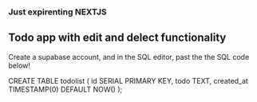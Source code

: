 ### Just expirenting NEXTJS
## Todo app with edit and delect functionality

Create a supabase account, and in the SQL editor, past the the SQL code below!

CREATE TABLE todolist (
    id SERIAL PRIMARY KEY,
    todo TEXT,
    created_at TIMESTAMP(0) DEFAULT NOW()
);
